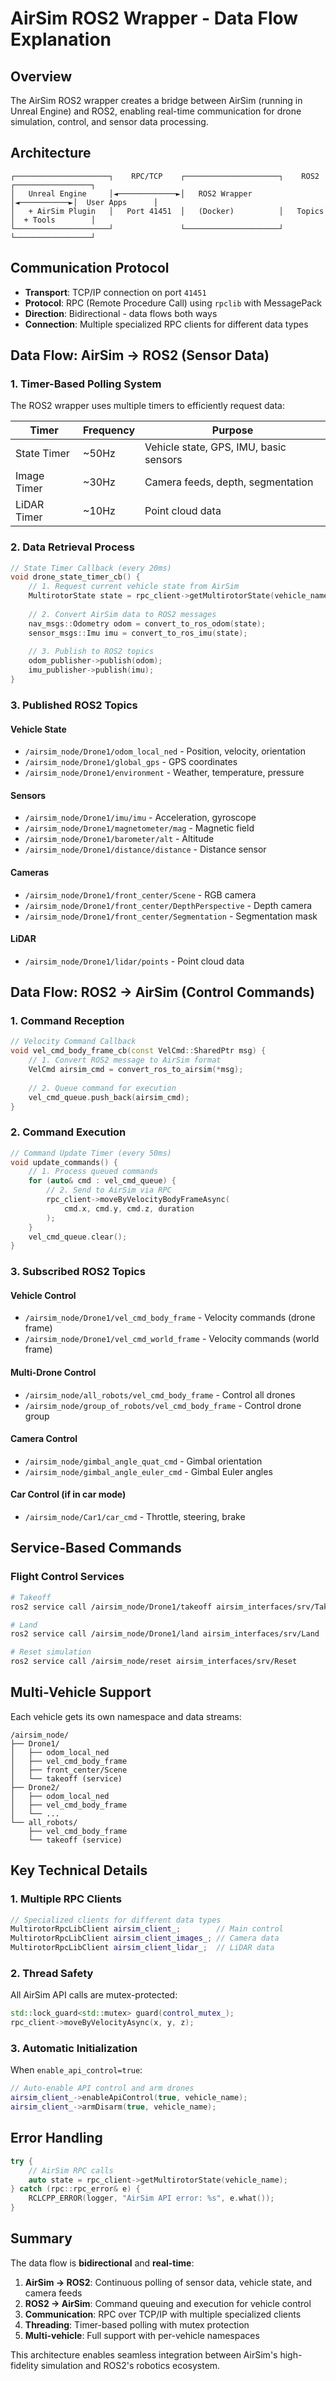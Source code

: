 # AirSim ROS2 Wrapper - Data Flow Explanation

## Overview

The AirSim ROS2 wrapper creates a bridge between AirSim (running in Unreal Engine) and ROS2, enabling real-time communication for drone simulation, control, and sensor data processing.

## Architecture

```
┌─────────────────────┐    RPC/TCP    ┌─────────────────────┐    ROS2     ┌─────────────────┐
│   Unreal Engine     │◄─────────────►│   ROS2 Wrapper      │◄───────────►│  User Apps      │
│   + AirSim Plugin   │   Port 41451  │   (Docker)          │   Topics    │  + Tools        │
└─────────────────────┘               └─────────────────────┘             └─────────────────┘
```

## Communication Protocol

- **Transport**: TCP/IP connection on port `41451`
- **Protocol**: RPC (Remote Procedure Call) using `rpclib` with MessagePack
- **Direction**: Bidirectional - data flows both ways
- **Connection**: Multiple specialized RPC clients for different data types

## Data Flow: AirSim → ROS2 (Sensor Data)

### 1. Timer-Based Polling System

The ROS2 wrapper uses multiple timers to efficiently request data:

| Timer | Frequency | Purpose |
|-------|-----------|---------|
| State Timer | ~50Hz | Vehicle state, GPS, IMU, basic sensors |
| Image Timer | ~30Hz | Camera feeds, depth, segmentation |
| LiDAR Timer | ~10Hz | Point cloud data |

### 2. Data Retrieval Process

```cpp
// State Timer Callback (every 20ms)
void drone_state_timer_cb() {
    // 1. Request current vehicle state from AirSim
    MultirotorState state = rpc_client->getMultirotorState(vehicle_name);
    
    // 2. Convert AirSim data to ROS2 messages
    nav_msgs::Odometry odom = convert_to_ros_odom(state);
    sensor_msgs::Imu imu = convert_to_ros_imu(state);
    
    // 3. Publish to ROS2 topics
    odom_publisher->publish(odom);
    imu_publisher->publish(imu);
}
```

### 3. Published ROS2 Topics

#### Vehicle State
- `/airsim_node/Drone1/odom_local_ned` - Position, velocity, orientation
- `/airsim_node/Drone1/global_gps` - GPS coordinates
- `/airsim_node/Drone1/environment` - Weather, temperature, pressure

#### Sensors
- `/airsim_node/Drone1/imu/imu` - Acceleration, gyroscope
- `/airsim_node/Drone1/magnetometer/mag` - Magnetic field
- `/airsim_node/Drone1/barometer/alt` - Altitude
- `/airsim_node/Drone1/distance/distance` - Distance sensor

#### Cameras
- `/airsim_node/Drone1/front_center/Scene` - RGB camera
- `/airsim_node/Drone1/front_center/DepthPerspective` - Depth camera
- `/airsim_node/Drone1/front_center/Segmentation` - Segmentation mask

#### LiDAR
- `/airsim_node/Drone1/lidar/points` - Point cloud data

## Data Flow: ROS2 → AirSim (Control Commands)

### 1. Command Reception

```cpp
// Velocity Command Callback
void vel_cmd_body_frame_cb(const VelCmd::SharedPtr msg) {
    // 1. Convert ROS2 message to AirSim format
    VelCmd airsim_cmd = convert_ros_to_airsim(*msg);
    
    // 2. Queue command for execution
    vel_cmd_queue.push_back(airsim_cmd);
}
```

### 2. Command Execution

```cpp
// Command Update Timer (every 50ms)
void update_commands() {
    // 1. Process queued commands
    for (auto& cmd : vel_cmd_queue) {
        // 2. Send to AirSim via RPC
        rpc_client->moveByVelocityBodyFrameAsync(
            cmd.x, cmd.y, cmd.z, duration
        );
    }
    vel_cmd_queue.clear();
}
```

### 3. Subscribed ROS2 Topics

#### Vehicle Control
- `/airsim_node/Drone1/vel_cmd_body_frame` - Velocity commands (drone frame)
- `/airsim_node/Drone1/vel_cmd_world_frame` - Velocity commands (world frame)

#### Multi-Drone Control
- `/airsim_node/all_robots/vel_cmd_body_frame` - Control all drones
- `/airsim_node/group_of_robots/vel_cmd_body_frame` - Control drone group

#### Camera Control
- `/airsim_node/gimbal_angle_quat_cmd` - Gimbal orientation
- `/airsim_node/gimbal_angle_euler_cmd` - Gimbal Euler angles

#### Car Control (if in car mode)
- `/airsim_node/Car1/car_cmd` - Throttle, steering, brake

## Service-Based Commands

### Flight Control Services
```bash
# Takeoff
ros2 service call /airsim_node/Drone1/takeoff airsim_interfaces/srv/Takeoff

# Land
ros2 service call /airsim_node/Drone1/land airsim_interfaces/srv/Land

# Reset simulation
ros2 service call /airsim_node/reset airsim_interfaces/srv/Reset
```

## Multi-Vehicle Support

Each vehicle gets its own namespace and data streams:

```
/airsim_node/
├── Drone1/
│   ├── odom_local_ned
│   ├── vel_cmd_body_frame
│   ├── front_center/Scene
│   └── takeoff (service)
├── Drone2/
│   ├── odom_local_ned
│   ├── vel_cmd_body_frame
│   └── ...
└── all_robots/
    ├── vel_cmd_body_frame
    └── takeoff (service)
```

## Key Technical Details

### 1. Multiple RPC Clients
```cpp
// Specialized clients for different data types
MultirotorRpcLibClient airsim_client_;        // Main control
MultirotorRpcLibClient airsim_client_images_; // Camera data
MultirotorRpcLibClient airsim_client_lidar_;  // LiDAR data
```

### 2. Thread Safety
All AirSim API calls are mutex-protected:
```cpp
std::lock_guard<std::mutex> guard(control_mutex_);
rpc_client->moveByVelocityAsync(x, y, z);
```

### 3. Automatic Initialization
When `enable_api_control=true`:
```cpp
// Auto-enable API control and arm drones
airsim_client_->enableApiControl(true, vehicle_name);
airsim_client_->armDisarm(true, vehicle_name);
```

## Error Handling

```cpp
try {
    // AirSim RPC calls
    auto state = rpc_client->getMultirotorState(vehicle_name);
} catch (rpc::rpc_error& e) {
    RCLCPP_ERROR(logger, "AirSim API error: %s", e.what());
}
```

## Summary

The data flow is **bidirectional** and **real-time**:

1. **AirSim → ROS2**: Continuous polling of sensor data, vehicle state, and camera feeds
2. **ROS2 → AirSim**: Command queuing and execution for vehicle control
3. **Communication**: RPC over TCP/IP with multiple specialized clients
4. **Threading**: Timer-based polling with mutex protection
5. **Multi-vehicle**: Full support with per-vehicle namespaces

This architecture enables seamless integration between AirSim's high-fidelity simulation and ROS2's robotics ecosystem. 
